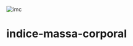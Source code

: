 ![imc](https://user-images.githubusercontent.com/85976619/133872217-b075475a-5064-4986-ac64-abe69723b2e0.gif)
# indice-massa-corporal
